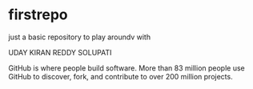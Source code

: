 # firstrepo

just a basic repository to  play aroundv with

UDAY KIRAN REDDY SOLUPATI

GitHub is where people build software. More than 83 million people use GitHub to discover, fork, and contribute to over 200 million projects.
